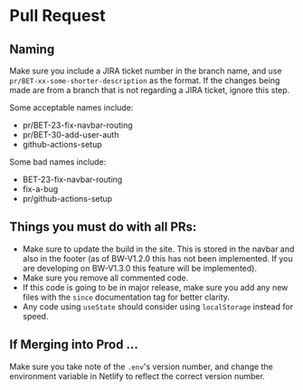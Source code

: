 # Pull Request

## Naming
Make sure you include a JIRA ticket number in the branch name, and use `pr/BET-xx-some-shorter-description` as the format. If the changes being made are from a branch that 
is not regarding a JIRA ticket, ignore this step.

Some acceptable names include:
- pr/BET-23-fix-navbar-routing
- pr/BET-30-add-user-auth
- github-actions-setup

Some bad names include:
- BET-23-fix-navbar-routing
- fix-a-bug
- pr/github-actions-setup

## Things you must do with all PRs:
- Make sure to update the build in the site. This is stored in the navbar and also in the footer (as of BW-V1.2.0 this has not been implemented. If you are developing on BW-V1.3.0 this feature will be implemented).
- Make sure you remove all commented code.
- If this code is going to be in major release, make sure you add any new files with the `since` documentation tag for better clarity.
- Any code using `useState` should consider using `localStorage` instead for speed.

## If Merging into Prod ...
Make sure you take note of the `.env`'s version number, and change the environment variable in Netlify to reflect the correct version number. 
